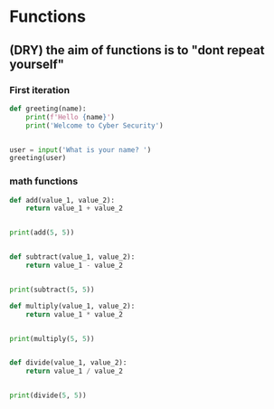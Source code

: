 # Functions
## (DRY) the aim of functions is to "dont repeat yourself"

### First iteration
```python
def greeting(name):
    print(f'Hello {name}')
    print('Welcome to Cyber Security')


user = input('What is your name? ')
greeting(user)
```
### math functions

```python
def add(value_1, value_2):
    return value_1 + value_2


print(add(5, 5))


def subtract(value_1, value_2):
    return value_1 - value_2


print(subtract(5, 5))

def multiply(value_1, value_2):
    return value_1 * value_2


print(multiply(5, 5))


def divide(value_1, value_2):
    return value_1 / value_2


print(divide(5, 5))

```